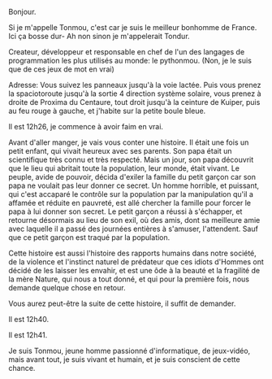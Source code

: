 Bonjour.

Si je m'appelle Tonmou, c'est car je suis le meilleur bonhomme de France.
Ici ça bosse dur- Ah non sinon je m'appelerait Tondur.

Createur, développeur et responsable en chef de l'un des langages de programmation les plus utilisés au monde: le pythonmou. (Non, je le suis que de ces jeux de mot en vrai)

Adresse: Vous suivez les panneaux jusqu'à la voie lactée. Puis vous prenez la spaciotoroute jusqu'à la sortie 4 direction système solaire, vous prenez à droite de Proxima du Centaure, tout droit jusqu'à la ceinture de Kuiper, puis au feu rouge à gauche, et j'habite sur la petite boule bleue.

Il est 12h26, je commence à avoir faim en vrai.

Avant d'aller manger, je vais vous conter une histoire.
Il était une fois un petit enfant, qui vivait heureux avec ses parents. Son papa était un scientifique très connu et très respecté. Mais un jour, son papa découvrit que le lieu qui abritait toute la population, leur monde, était vivant. Le peuple, avide de pouvoir, décida d'exiler la famille du petit garçon car son papa ne voulait pas leur donner ce secret. Un homme horrible, et puissant, qui c'est accaparé le contrôle sur la population par la manipulation qu'il a affamée et réduite en pauvreté, est allé chercher la famille pour forcer le papa à lui donner son secret. Le petit garçon a réussi à s'échapper, et retourne désormais au lieu de son exil, où des amis, dont sa meilleure amie avec laquelle il a passé des journées entières à s'amuser, l'attendent. Sauf que ce petit garçon est traqué par la population.

Cette histoire est aussi l'histoire des rapports humains dans notre société, de la violence et l'instinct naturel de prédateur que ces idiots d'Hommes ont décidé de les laisser les envahir, et est une ôde à la beauté et la fragilité de la mère Nature, qui nous a tout donné, et qui pour la première fois, nous demande quelque chose en retour.

Vous aurez peut-être la suite de cette histoire, il suffit de demander.

Il est 12h40.

Il est 12h41.

Je suis Tonmou, jeune homme passionné d'informatique, de jeux-vidéo, mais avant tout, je suis vivant et humain, et je suis conscient de cette chance.
